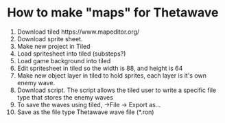 # How to make "maps" for Thetawave

<ol>
  <li>Download tiled https://www.mapeditor.org/</li>
  <li>Download sprite sheet.</li>
  <li>Make new project in Tiled</li>
  <li>Load spritesheet into tiled (substeps?) </li>
  <li>Load game background into tiled</li>
  <li>Edit spritesheet in tiled so the width is 88, and height is 64</li>
  <li>Make new object layer in tiled to hold sprites, each layer is it's own enemy wave.</li>
  <li>Download script.  The script allows the tiled user to write a specific file type that stores the enemy waves</li>
  <li>To save the waves using tiled, ->File -> Export as... </li>
  <li>Save as the file type Thetawave wave file (*.ron)</li>
</ol> 

